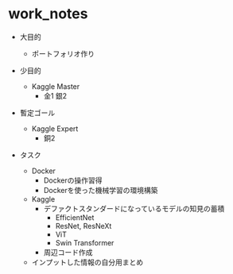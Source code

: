 # work_notes
- 大目的
  - ポートフォリオ作り

- 少目的
  - Kaggle Master
    - 金1 銀2

- 暫定ゴール
  - Kaggle Expert
    - 銅2

- タスク
  - Docker
    - Dockerの操作習得
    - Dockerを使った機械学習の環境構築
  - Kaggle
    - デファクトスタンダードになっているモデルの知見の蓄積
      - EfficientNet
      - ResNet, ResNeXt
      - ViT
      - Swin Transformer
    - 周辺コード作成
  - インプットした情報の自分用まとめ

